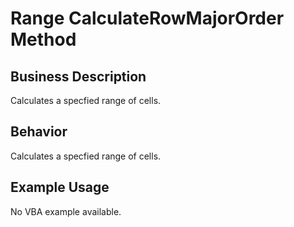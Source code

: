 # Range CalculateRowMajorOrder Method

## Business Description
Calculates a specfied range of cells.

## Behavior
Calculates a specfied range of cells.

## Example Usage
No VBA example available.